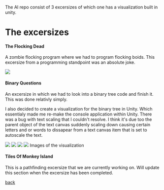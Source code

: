 The AI repo consist of 3 excersizes of which one has a visualization built in unity.

# [](#header-1)The excersizes
#### [](#header-4)The Flocking Dead	
A zombie flocking program where we had to program flocking boids.
This excersize from a programming standpoint was an absolute joke.

![](https://i.imgur.com/4jVqz9c.png)

#### [](#header-4)Binary Questions
An excersize in which we had to look into a binary tree code and finish it. This was done relativly simply.

I also decided to create a visualization for the binary tree in Unity. Which essentialy made me re-make the console application within Unity.
There was a bug with text scaling that I couldn't resolve. I think it's due too the parent object of the text canvas suddenly scaling down causing certain letters and or words to dissapear from a text canvas item that is set to autoscale the text.

![](https://i.imgur.com/KyrGt8I.png)
![](https://i.imgur.com/y6YWu1I.png)
![](https://i.imgur.com/eZkH9CD.png)
![](https://i.imgur.com/rBmB1vK.png)
Images of the visualization

#### [](#header-4)Tiles Of Monkey Island
This is a pathfinding excersize that we are currently working on. Will update this section when the excersize has been completed.


[back](https://tdsrock.github.io/Projects)
